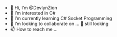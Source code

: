 - 👋 Hi, I’m @DevlynZion
- 👀 I’m interested in C#
- 🌱 I’m currently learning C# Socket Programming
- 💞️ I’m looking to collaborate on ... 👀 still looking
- 📫 How to reach me ...

<!---
DevlynZion/DevlynZion is a ✨ special ✨ repository because its `README.md` (this file) appears on your GitHub profile.
You can click the Preview link to take a look at your changes.
--->
